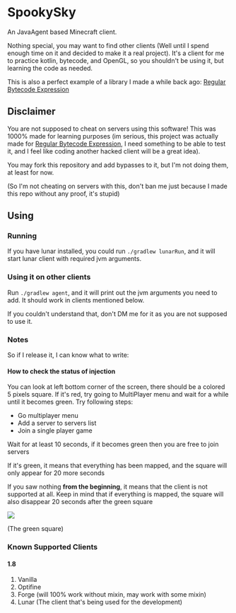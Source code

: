 # SpookySky
An JavaAgent based Minecraft client.

Nothing special, you may want to find other clients (Well until I spend enough time on it and decided
to make it a real project). It's a client for me to practice kotlin, bytecode, and OpenGL, so you
shouldn't be using it, but learning the code as needed.

This is also a perfect example of a library I made a while back ago:
[Regular Bytecode Expression](https://github.com/fan87/Regular-Bytecode-Expression)


## Disclaimer
You are not supposed to cheat on servers using this software! This was 1000% made for learning purposes 
(im serious, this project was actually made for [Regular Bytecode Expression](https://github.com/fan87/Regular-Bytecode-Expression),
I need something to be able to test it, and I feel like coding another hacked client will be a great idea).

You may fork this repository and add bypasses to it, but I'm not doing them, at least for now.

(So I'm not cheating on servers with this, don't ban me just because I made this repo without any proof,
it's stupid)

## Using
### Running
If you have lunar installed, you could run `./gradlew lunarRun`, and it will start lunar client with required
jvm arguments.

### Using it on other clients
Run `./gradlew agent`, and it will print out the jvm arguments you need to add. It should work in
clients mentioned below.

If you couldn't understand that, don't DM me for it as you are not supposed to use it.

### Notes
So if I release it, I can know what to write:

#### How to check the status of injection
You can look at left bottom corner of the screen, there should be a colored 5 pixels square.
If it's red, try going to MultiPlayer menu and wait for a while until it becomes green. Try following steps:
- Go multiplayer menu
- Add a server to servers list
- Join a single player game

Wait for at least 10 seconds, if it becomes green then you are free to join servers

If it's green, it means that everything has been mapped, and the square will only appear for 20 more seconds

If you saw nothing **from the beginning**, it means that the client is not supported at all. Keep in mind that
if everything is mapped, the square will also disappear 20 seconds after the green square 


![](https://imgur.com/cFfpDNh.png)

(The green square)

### Known Supported Clients
#### 1.8
1. Vanilla
2. Optifine
3. Forge (will 100% work without mixin, may work with some mixin)
4. Lunar (The client that's being used for the development)
